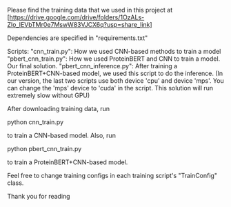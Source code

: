 Please find the training data that we used in this project at [https://drive.google.com/drive/folders/1OzALs-Zlo_IEVbTMr0e7MswW83VJCX6q?usp=share_link]

Dependencies are specified in "requirements.txt"

Scripts:
"cnn_train.py": How we used CNN-based methods to train a model 
"pbert_cnn_train.py": How we used ProteinBERT and CNN to train a model. Our final solution.
"pbert_cnn_inference.py": After training a ProteinBERT+CNN-based model, we used this script to do the inference.
(In our version, the last two scripts use both device 'cpu' and device 'mps'. You can change the 'mps' device to 'cuda' in the script. This solution will run extremely slow without GPU) 

After downloading training data, run

python cnn_train.py 

to train a CNN-based model. Also, run

python pbert_cnn_train.py

to train a ProteinBERT+CNN-based model.

Feel free to change training configs in each training script's "TrainConfig" class. 

Thank you for reading
